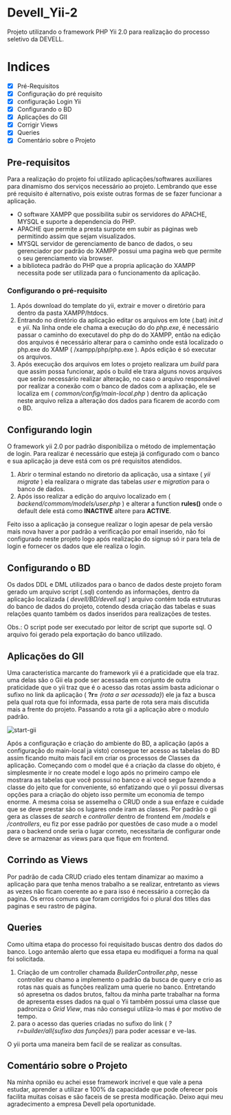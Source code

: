 # Devell_Yii-2

Projeto utilizando o framework PHP Yii 2.0 para realização do processo seletivo da DEVELL.

# Indices

- [x] Pré-Requisitos
- [x] Configuração do pré requisito
- [x] configuração Login Yii
- [x] Configurando o BD
- [x] Aplicações do GII
- [x] Corrigir Views
- [x] Queries
- [x] Comentário sobre o Projeto

## Pre-requisitos

Para a realização do projeto foi utilizado aplicações/softwares auxiliares para dinamismo dos serviços necessário ao projeto. Lembrando que esse pré requisito é alternativo, pois existe outras formas de se fazer funcionar a aplicação.

<ul>
  <li>O software XAMPP que possibilita subir os servidores do APACHE, MYSQL e suporte a dependencia do PHP.</li>
  <li>APACHE que permite a presta surpote em subir as páginas web permitindo assim que sejam visualizados.
  <li>MYSQL servidor de gerenciamento de banco de dados, o seu gerenciador por padrão do XAMPP possui uma pagina web que permite o seu gerenciamento via browser.</li>
  <li>a biblioteca padrão do PHP que a propria aplicação do XAMPP necessita pode ser utilizada para o funcionamento da aplicação.</li>
</ul>

### Configurando o pré-requisito

1. Após download do template do yii, extrair e mover o diretório para dentro da pasta XAMPP/htdocs.
2. Entrando no diretório da aplicação editar os arquivos em lote (.bat) _init.d_ e _yii_. Na linha onde ele chama a execução do do _php.exe_, é necessário passar o caminho do executavel do php do do XAMPP, então na edição dos arquivos é necessário alterar para o caminho onde está localizado o php.exe do XAMP ( /xampp/php/php.exe ). Após edição é só executar os arquivos.
3. Após execução dos arquivos em lotes o projeto realizara um _build_ para que assim possa funcionar, após o build ele trara alguns novos arquivos que serão necessário realizar alteração, no caso o arquivo responsável por realizar a conexão com o banco de dados com a aplixação, ele se localiza em ( _common/config/main-local.php_ ) dentro da aplicação neste arquivo reliza a alteração dos dados para ficarem de acordo com o BD.

## Configurando login 

O framework yii 2.0 por padrão disponibiliza o método de implementação de login. Para realizar é necessário que esteja já configurado com o banco e sua aplicação ja deve está com os pré requisitos atendidos. 

1. Abrir o terminal estando no diretorio da aplicação, usa a sintaxe ( _yii migrate_ ) ela realizara o migrate das tabelas _user_ e _migration_ para o banco de dados.
2. Após isso realizar a edição do arquivo localizado em ( _backend/commom/models/user.php_ ) e alterar a function __rules()__ onde o default dele está como __INACTIVE__ altere para __ACTIVE__.

Feito isso a aplicação ja consegue realizar o login apesar de pela versão mais nova haver a por padrão a verificação por email inserido, não foi configurado neste projeto logo após realização do signup só ir para tela de login e fornecer os dados que ele realiza o login.

## Configurando o BD

Os dados DDL e DML utilizados para o banco de dados deste projeto foram gerado um arquivo script (.sql) contendo as informações, dentro da aplicação localizada ( _devell/BD/devell.sql_ ) arquivo contém toda estruturas do banco de dados do projeto, cotendo desda criação das tabelas e suas relações quanto também os dados inseridos para realizações de testes.

Obs.: O script pode ser executado por leitor de script que suporte sql. O arquivo foi gerado pela exportação do banco utilizado.

## Aplicações do GII

Uma caracteristica marcante do framework yii é a praticidade que ela traz. uma delas são o Gii ela pode ser acessada em conjunto de outra praticidade que o yii traz que é o acesso das rotas assim basta adicionar o sufixo no link da aplicação ( __?r=__ _{rota a ser acessada}_) ele ja faz a busca pela qual rota que foi informada, essa parte de rota sera mais discutida mais a frente do projeto. 
Passando a rota gii a aplicação abre o modulo padrão.

![start-gii](https://user-images.githubusercontent.com/42719251/66755580-a72bf580-ee6e-11e9-82b3-3530616e58b0.png)

Após a configuração e criação do ambiente do BD, a aplicação (após a configuração do main-local ja visto) consegue ter acesso as tabelas do BD assim ficando muito mais facil em criar os processos de Classes da aplicação. 
Começando com o model que é a criação da classe do objeto, é simplesmente ir no create model e logo após no primeiro campo ele mostrara as tabelas que você possui no banco e ai você segue fazendo a classe do jeito que for conveniente, só enfatizando que o yii possui diversas opções para a criação do objeto isso permite um economia de tempo enorme.
A mesma coisa se assemelha o CRUD onde a sua enfaze e cuidade que se deve prestar são os lugares onde iram as classes. Por padrão o gii gera as classes de _search_ e _controller_ dentro de frontend em _/models_ e _/controllers_, eu fiz por esse padrão por questões de caso mude a o model para o backend onde seria o lugar correto, necessitaria de configurar onde deve se armazenar as views para que fique em frontend.

## Corrindo as Views

Por padrão de cada CRUD criado eles tentam dinamizar ao maximo a aplicação para que tenha menos trabalho a se realizar, entretanto as views as vezes não ficam coerente ao e para isso é necessário a correção da pagina. Os erros comuns que foram corrigidos foi o plural dos titles das paginas e seu rastro de página.

## Queries

Como ultima etapa do processo foi requisitado buscas dentro dos dados do banco. Logo antemão alerto que essa etapa eu modifiquei a forma na qual foi solicitada.

1. Criação de um controller chamada _BuilderController.php_, nesse controller eu chamo a implemento o padrão da busca de query e crio as rotas nas quais as funções realizam uma querie no banco. Entretando só apresetna os dados brutos, faltou da minha parte trabalhar na forma de apresenta esses dados na qual o Yii também possui uma classe que padroniza o _Grid View_, mas não consegui utiliza-lo mas é por motivo de tempo.
2. para o acesso das queries criadas no sufixo do link ( _?r=builder/all{sufixo das funções}_) para poder acessar e ve-las. 

O yii porta uma maneira bem facil de se realizar as consultas. 

## Comentário sobre o Projeto

Na minha opnião eu achei esse framework incrivel e que vale a pena estudar, aprender a utilizar e 100% da capacidade que pode oferecer pois facilita muitas coisas e são faceis de se presta modificação. Deixo aqui meu agradecimento a empresa Devell pela oportunidade.

